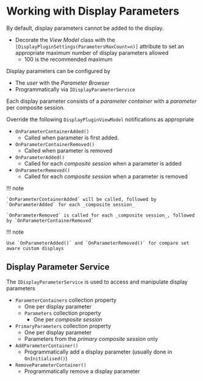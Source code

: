# Working with Display Parameters

By default, display parameters cannot be added to the display.

- Decorate the _View Model_ class with the `[DisplayPluginSettings(ParametersMaxCount=n)]` attribute to set an appropriate maximum number of display parameters allowed 
    - 100 is the recommended maximum

Display parameters can be configured by

- The _user_ with the _Parameter Browser_	
- Programmatically via `IDisplayParameterService`

Each display parameter consists of a _parameter container_ with a _parameter_ per composite session.

Override the following `DisplayPluginViewModel` notifications as appropriate

- `OnParameterContainerAdded()`
    - Called when parameter is first added.
- `OnParameterContainerRemoved()`
    - Called when parameter is removed
- `OnParameterAdded()`
    - Called for each _composite session_ when a parameter is added
- `OnParameterRemoved()`
    - Called for each _composite session_ when a parameter is removed

!!! note

    `OnParameterContainerAdded` will be called, followed by `OnParameterAdded` for each _composite session_

    `OnParameterRemoved` is called for each _composite session_, followed by `OnParameterContainerRemoved`

!!! note

    Use `OnParameterAdded()` and `OnParameterRemoved()` for compare set aware custom displays

## Display Parameter Service

The `IDisplayParameterService` is used to access and manipulate display parameters

- `ParameterContainers` collection property
    - One per display parameter
    - `Parameters` collection property
        - One per _composite session_
- `PrimaryParameters` collection property
    - One per display parameter
    - Parameters from the _primary composite session_ only
- `AddParameterContainer()`
    - Programmatically add a display parameter (usually done in `OnInitialised()`)
- `RemoveParameterContainer()`
    - Programmatically remove a display parameter
